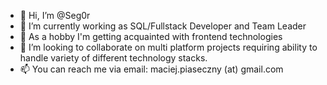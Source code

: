 - 👋 Hi, I’m @Seg0r
- 🌱 I’m currently working as SQL/Fullstack Developer and Team Leader
- 👀 As a hobby I'm getting acquainted with frontend technologies
- 💞️ I’m looking to collaborate on multi platform projects requiring ability to handle variety of different technology stacks.
- 📫 You can reach me via email: maciej.piaseczny (at) gmail.com
